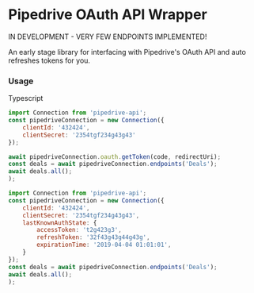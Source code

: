 # Pipedrive OAuth API Wrapper

IN DEVELOPMENT - VERY FEW ENDPOINTS IMPLEMENTED!

An early stage library for interfacing with Pipedrive's OAuth API and auto refreshes tokens for you.

### Usage

Typescript

```javascript
import Connection from 'pipedrive-api';
const pipedriveConnection = new Connection({
    clientId: '432424',
    clientSecret: '2354tgf234g43g43'
});

await pipedriveConnection.oauth.getToken(code, redirectUri);
const deals = await pipedriveConnection.endpoints('Deals');
await deals.all();
);
```

```javascript
import Connection from 'pipedrive-api';
const pipedriveConnection = new Connection({
    clientId: '432424',
    clientSecret: '2354tgf234g43g43',
    lastKnownAuthState: {
        accessToken: 't2g423g3',
        refreshToken: '32f43g43g44g43g',
        expirationTime: '2019-04-04 01:01:01',
    }
});
const deals = await pipedriveConnection.endpoints('Deals');
await deals.all();
);
```
